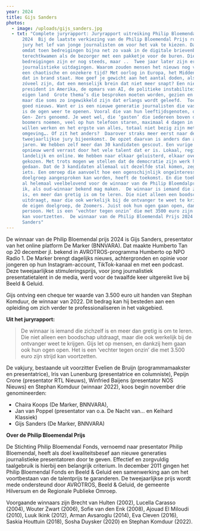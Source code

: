 ```yaml
---
year: 2024
title: Gijs Sanders
photos:
  - image: /uploads/gijs_sanders.jpg
  - txt: "Complete juryrapport: Juryrapport uitreiking Philip Bloemendal Prijs
      2024  Bij de laatste verkiezing van de Philip Bloemendal Prijs roemde de
      jury het lef van jonge journalisten om voor het vak te kiezen. Dat was
      omdat toen bedreigingen bijna net zo vaak in de digitale brievenbus
      terechtkwamen als de bezorger met een pakketje voor de buren. Die
      bedreigingen zijn er nog steeds, maar ..  Twee jaar later zijn er nieuwe
      journalistieke uitdagingen. Waarom zouden mensen het nieuws nog volgen in
      een chaotische en onzekere tijd? Met oorlog in Europa, het Midden-Oosten
      dat in brand staat. Hoe geef je gewicht aan het aantal doden, als het er
      zóveel zijn, dat een menselijk brein dat niet meer snapt? Een nieuwe
      president in Amerika, de opmars van AI, de politieke instabiliteit in ons
      eigen land  Grote thema’s die besproken moeten worden, gezien en gehoord,
      maar die soms zo ingewikkeld zijn dat erlangs wordt geleefd.  Toch is er
      goed nieuws. Want er is een nieuwe generatie journalisten die vastberaden
      is de ogen weer te openen. Vooral die van hun leeftijdsgenoten, ook wel de
      Gen- Zers genoemd. Je weet wel, die ‘gasten’ die iedereen boven de 30
      boomers noemen, veel op hun telefoon staren, maximaal 4 dagen in de week
      willen werken en het ergste van alles, totaal niet bezig zijn met hun
      omgeving…. Of zit het anders?  Daarover straks meer eerst naar de
      tweejaarlijkse jury bijeenkomst. De opzet daarvan is anders dan andere
      jaren. We hebben zelf meer dan 30 kandidaten gescout. Een vurige jury, die
      opnieuw werd verrast door het vele talent dat er is. Lokaal, regionaal,
      landelijk en online. We hebben naar elkaar geluisterd, elkaar overtuigd en
      gekozen. Met trots mogen we stellen dat de democratie zijn werk heeft
      gedaan. Dat de 3 kandidaten allemaal uit dezelfde stal komen, zegt ook
      iets. Een omroep die aanvoelt hoe een ogenschijnlijk ongeïnteresseerde
      doelgroep aangesproken kan worden, heeft de toekomst. En die toekomst is
      al helemaal veelbelovend voor de winnaar van de Philip Bloemdalprijs.  Die
      ik, als oud-winnaar bekend mag maken.  De winnaar is iemand die zichzelf
      is, en meer dan gretig is om te leren. Die niet alleen een boodschap
      uitdraagt, maar die ook werkelijk bij de ontvanger te weet te krijgen. Bij
      de eigen doelgroep, de Zoomers. Juist ook hun ogen gaan open, dankzij deze
      persoon. Het is een ‘vechter tegen onzin’ die met 3500 euro zijn strijd
      kan voortzetten.  De winnaar van de Philip Bloemendal Prijs 2024 is Gijs
      Sanders"
---
```

De winnaar van de Philip Bloemendal prijs 2024 is Gijs Sanders, presentator van het online platform De Marker (BNNVARA). Dat maakte Humberto Tan op 20 december jl. bekend in AVROTROS-programma Humberto op NPO Radio 1. De Marker brengt dagelijks nieuws, achtergronden en opinie voor jongeren op hun Instagram-account, TikTok-kanaal en met een podcast. Deze tweejaarlijkse stimuleringsprijs, voor jong journalistiek presentatietalent in de media, werd voor de twaalfde keer uitgereikt live bij Beeld & Geluid.

Gijs ontving een cheque ter waarde van 3.500 euro uit handen van Stephan Komduur, de winnaar van 2022. Dit bedrag kan hij besteden aan een opleiding om zich verder te professionaliseren in het vakgebied.

**Uit het juryrapport:**

> De winnaar is iemand die zichzelf is en meer dan gretig is om te leren. Die niet alleen een boodschap uitdraagt, maar die ook werkelijk bij de ontvanger weet te krijgen. Gijs let op mensen, en dankzij hem gaan ook hun ogen open. Het is een ‘vechter tegen onzin’ die met 3.500 euro zijn strijd kan voortzetten.

De vakjury, bestaande uit voorzitter Evelien de Bruijn (programmamaakster en presentatrice), Iris van Lunenburg (presentatrice en columniste), Pepijn Crone (presentator RTL Nieuws), Winfried Baijens (presentator NOS Nieuws) en Stephan Komduur (winnaar 2022), koos begin november drie genomineerden:

*   Chaira Koops (De Marker, BNNVARA),
*   Jan van Poppel (presentator van o.a. De Nacht van… en Keihard Klassiek)
*   Gijs Sanders (De Marker, BNNVARA)

**Over de Philip Bloemendal Prijs**

De Stichting Philip Bloemendal Fonds, vernoemd naar presentator Philip Bloemendal, heeft als doel kwaliteitsbesef aan nieuwe generaties journalistieke presentatoren door te geven. Effectief en zorgvuldig taalgebruik is hierbij een belangrijk criterium. In december 2011 gingen het Philip Bloemendal Fonds en Beeld & Geluid een samenwerking aan om het voortbestaan van de talentprijs te garanderen. De tweejaarlijkse prijs wordt mede ondersteund door AVROTROS, Beeld & Geluid, de gemeente Hilversum en de Regionale Publieke Omroep.

Voorgaande winnaars zijn Brecht van Hulten (2002), Lucella Carasso (2004), Wouter Zwart (2006), Sofie van den Enk (2008), Ajouad El Miloudi (2010), Luuk Ikink (2012), Arman Avsaroglu (2014), Eva Cleven (2016), Saskia Houttuin (2018), Sosha Duysker (2020) en Stephan Komduur (2022).